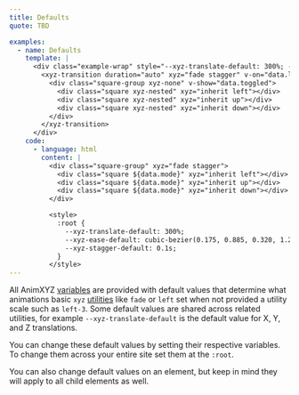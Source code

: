 ```yaml
---
title: Defaults
quote: TBD

examples:
  - name: Defaults
    template: |
      <div class="example-wrap" style="--xyz-translate-default: 300%; --xyz-ease-default: cubic-bezier(0.175, 0.885, 0.320, 1.275); --xyz-stagger-default: 0.1s;">
        <xyz-transition duration="auto" xyz="fade stagger" v-on="data.listeners">
          <div class="square-group xyz-none" v-show="data.toggled">
            <div class="square xyz-nested" xyz="inherit left"></div>
            <div class="square xyz-nested" xyz="inherit up"></div>
            <div class="square xyz-nested" xyz="inherit down"></div>
          </div>
        </xyz-transition>
      </div>
    code:
      - language: html
        content: |
          <div class="square-group" xyz="fade stagger">
            <div class="square ${data.mode}" xyz="inherit left"></div>
            <div class="square ${data.mode}" xyz="inherit up"></div>
            <div class="square ${data.mode}" xyz="inherit down"></div>
          </div>

          <style>
            :root {
              --xyz-translate-default: 300%;
              --xyz-ease-default: cubic-bezier(0.175, 0.885, 0.320, 1.275);
              --xyz-stagger-default: 0.1s;
            }
          </style>
---
```


All AnimXYZ [variables](#variables) are provided with default values that determine what animations basic `xyz` [utilities](#utilities) like `fade` or `left` set when not provided a utility scale such as `left-3`. Some default values are shared across related utilities, for example `--xyz-translate-default` is the default value for X, Y, and Z translations.

You can change these default values by setting their respective variables. To change them across your entire site set them at the `:root`.

You can also change default values on an element, but keep in mind they will apply to all child elements as well.
